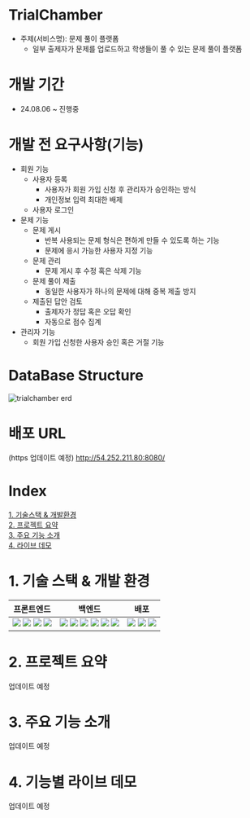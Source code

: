 # TrialChamber
- 주제(서비스명): 문제 풀이 플랫폼
    - 일부 출제자가 문제를 업로드하고 학생들이 풀 수 있는 문제 풀이 플랫폼

# 개발 기간
- 24.08.06 ~ 진행중

# 개발 전 요구사항(기능)
- 회원 기능
    - 사용자 등록
        - 사용자가 회원 가입 신청 후 관리자가 승인하는 방식
        - 개인정보 입력 최대한 배제
    - 사용자 로그인
- 문제 기능
    - 문제 게시
        - 반복 사용되는 문제 형식은 편하게 만들 수 있도록 하는 기능
        - 문제에 응시 가능한 사용자 지정 기능
    - 문제 관리
        - 문제 게시 후 수정 혹은 삭제 기능
    - 문제 풀이 제출
        - 동일한 사용자가 하나의 문제에 대해 중복 제출 방지
    - 제출된 답안 검토
        - 출제자가 정답 혹은 오답 확인
        - 자동으로 점수 집계
- 관리자 기능
    - 회원 가입 신청한 사용자 승인 혹은 거절 기능

# DataBase Structure
![trialchamber erd](https://github.com/user-attachments/assets/b6c93d41-37c3-423f-b5ea-7ef9bfa92438)

# 배포 URL
(https 업데이트 예정)
http://54.252.211.80:8080/

# Index
[1. 기술스택 & 개발환경](#1-기술-스택--개발-환경)  
[2. 프로젝트 요약](#2-프로젝트-요약)  
[3. 주요 기능 소개](#3-주요-기능-소개)  
[4. 라이브 데모](#4-기능별-라이브-데모)  

# 1. 기술 스택 & 개발 환경
<table>
  <thead>
    <tr>
      <th>프론트엔드</th>
      <th>백엔드</th>
      <th>배포</th>
    </tr>
  </thead>
  <tbody>
    <tr>
      <td>
      <img src="https://img.shields.io/badge/html5-E34F26?style=for-the-badge&logo=html5&logoColor=white">
      <img src="https://img.shields.io/badge/css3-1572B6?style=for-the-badge&logo=css3&logoColor=white">
      <img src="https://img.shields.io/badge/thymeleaf-005F0F?style=for-the-badge&logo=thymeleaf&logoColor=white">
      <img src="https://img.shields.io/badge/bootstrap-7952B3?style=for-the-badge&logo=bootstrap&logoColor=white">
      </td>
      <td>
      <img src="https://img.shields.io/badge/Java-000000?style=for-the-badge&logo=openjdk&logoColor=white">
      <img src="https://img.shields.io/badge/JPA-000000?style=for-the-badge&logo=openjdk&logoColor=white">
      <img src="https://img.shields.io/badge/MySQL-4479A1?style=for-the-badge&logo=mysql&logoColor=white">
      <img src="https://img.shields.io/badge/springboot-6DB33F?style=for-the-badge&logo=springboot&logoColor=white">
      <img src="https://img.shields.io/badge/springsecurity-6DB33F?style=for-the-badge&logo=springsecurity&logoColor=white">
      <img src="https://img.shields.io/badge/JPQL-6DB33F?style=for-the-badge&logo=spring&logoColor=white">
      </td>
      <td>
      <img src="https://img.shields.io/badge/AWS EC2-232F3E?style=for-the-badge&logo=amazonwebservices&logoColor=white">
      <img src="https://img.shields.io/badge/Docker Compose-2496ED?style=for-the-badge&logo=docker&logoColor=white">
      <img src="https://img.shields.io/badge/nginx-009639?style=for-the-badge&logo=nginx&logoColor=white">
      </td>
    </tr>
  </tbody>
</table>

# 2. 프로젝트 요약
업데이트 예정

# 3. 주요 기능 소개
업데이트 예정

# 4. 기능별 라이브 데모
업데이트 예정